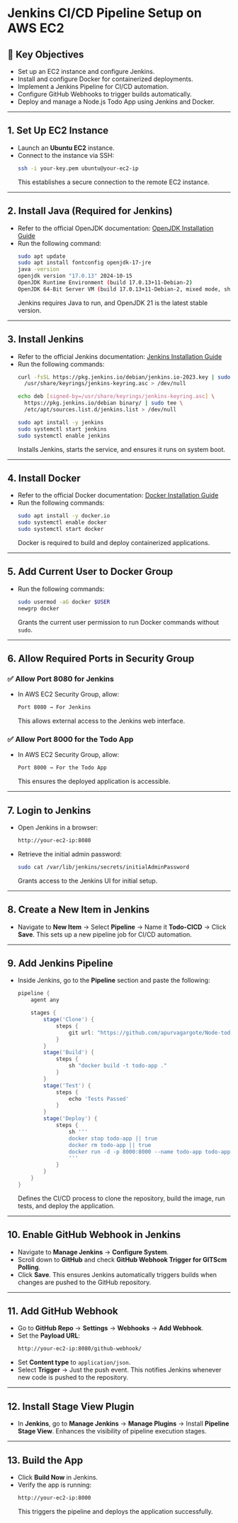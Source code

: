 # **Jenkins CI/CD Pipeline Setup on AWS EC2**

## 📌 **Key Objectives**
- Set up an EC2 instance and configure Jenkins.
- Install and configure Docker for containerized deployments.
- Implement a Jenkins Pipeline for CI/CD automation.
- Configure GitHub Webhooks to trigger builds automatically.
- Deploy and manage a Node.js Todo App using Jenkins and Docker.

---

## 1. **Set Up EC2 Instance**
- Launch an **Ubuntu EC2** instance.
- Connect to the instance via SSH:
  ```bash
  ssh -i your-key.pem ubuntu@your-ec2-ip
  ```
  This establishes a secure connection to the remote EC2 instance.

---

## 2. **Install Java (Required for Jenkins)**
- Refer to the official OpenJDK documentation: [OpenJDK Installation Guide](https://www.jenkins.io/doc/book/installing/)
- Run the following command:
  ```bash
  sudo apt update
  sudo apt install fontconfig openjdk-17-jre
  java -version
  openjdk version "17.0.13" 2024-10-15
  OpenJDK Runtime Environment (build 17.0.13+11-Debian-2)
  OpenJDK 64-Bit Server VM (build 17.0.13+11-Debian-2, mixed mode, sharing)
  ```
  Jenkins requires Java to run, and OpenJDK 21 is the latest stable version.

---

## 3. **Install Jenkins**
- Refer to the official Jenkins documentation: [Jenkins Installation Guide](https://www.jenkins.io/doc/book/installing/)
- Run the following commands:
  ```bash
  curl -fsSL https://pkg.jenkins.io/debian/jenkins.io-2023.key | sudo tee \
    /usr/share/keyrings/jenkins-keyring.asc > /dev/null

  echo deb [signed-by=/usr/share/keyrings/jenkins-keyring.asc] \
    https://pkg.jenkins.io/debian binary/ | sudo tee \
    /etc/apt/sources.list.d/jenkins.list > /dev/null

  sudo apt install -y jenkins
  sudo systemctl start jenkins
  sudo systemctl enable jenkins
  ```
  Installs Jenkins, starts the service, and ensures it runs on system boot.

---

## 4. **Install Docker**
- Refer to the official Docker documentation: [Docker Installation Guide](https://docs.docker.com/engine/install/ubuntu/)
- Run the following commands:
  ```bash
  sudo apt install -y docker.io
  sudo systemctl enable docker
  sudo systemctl start docker
  ```
  Docker is required to build and deploy containerized applications.

---

## 5. **Add Current User to Docker Group**
- Run the following commands:
  ```bash
  sudo usermod -aG docker $USER
  newgrp docker
  ```
  Grants the current user permission to run Docker commands without `sudo`.

---

## 6. **Allow Required Ports in Security Group**
### ✅ **Allow Port 8080 for Jenkins**
- In AWS EC2 Security Group, allow:
  ```bash
  Port 8080 → For Jenkins
  ```
  This allows external access to the Jenkins web interface.

### ✅ **Allow Port 8000 for the Todo App**
- In AWS EC2 Security Group, allow:
  ```bash
  Port 8000 → For the Todo App
  ```
  This ensures the deployed application is accessible.

---

## 7. **Login to Jenkins**
- Open Jenkins in a browser:
  ```bash
  http://your-ec2-ip:8080
  ```
- Retrieve the initial admin password:
  ```bash
  sudo cat /var/lib/jenkins/secrets/initialAdminPassword
  ```
  Grants access to the Jenkins UI for initial setup.

---

## 8. **Create a New Item in Jenkins**
- Navigate to **New Item** → Select **Pipeline** → Name it **Todo-CICD** → Click **Save**.
  This sets up a new pipeline job for CI/CD automation.

---

## 9. **Add Jenkins Pipeline**
- Inside Jenkins, go to the **Pipeline** section and paste the following:
  ```groovy
  pipeline {
      agent any

      stages {
          stage('Clone') {
              steps {
                  git url: "https://github.com/apurvagargote/Node-todo-cicd.git", branch: "master"
              }
          }
          stage('Build') {
              steps {
                  sh "docker build -t todo-app ."
              }
          }
          stage('Test') {
              steps {
                  echo 'Tests Passed'
              }
          }
          stage('Deploy') {
              steps {
                  sh '''
                  docker stop todo-app || true
                  docker rm todo-app || true
                  docker run -d -p 8000:8000 --name todo-app todo-app
                  '''
              }
          }
      }
  }
  ```
  Defines the CI/CD process to clone the repository, build the image, run tests, and deploy the application.

---

## 10. **Enable GitHub Webhook in Jenkins**
- Navigate to **Manage Jenkins** → **Configure System**.
- Scroll down to **GitHub** and check **GitHub Webhook Trigger for GITScm Polling**.
- Click **Save**.
  This ensures Jenkins automatically triggers builds when changes are pushed to the GitHub repository.

---

## 11. **Add GitHub Webhook**
- Go to **GitHub Repo** → **Settings** → **Webhooks** → **Add Webhook**.
- Set the **Payload URL**:
  ```bash
  http://your-ec2-ip:8080/github-webhook/
  ```
- Set **Content type** to `application/json`.
- Select **Trigger** → Just the push event.
  This notifies Jenkins whenever new code is pushed to the repository.

---

## 12. **Install Stage View Plugin**
- In **Jenkins**, go to **Manage Jenkins** → **Manage Plugins** → Install **Pipeline Stage View**.
  Enhances the visibility of pipeline execution stages.

---

## 13. **Build the App**
- Click **Build Now** in Jenkins.
- Verify the app is running:
  ```bash
  http://your-ec2-ip:8000
  ```
  This triggers the pipeline and deploys the application successfully.
